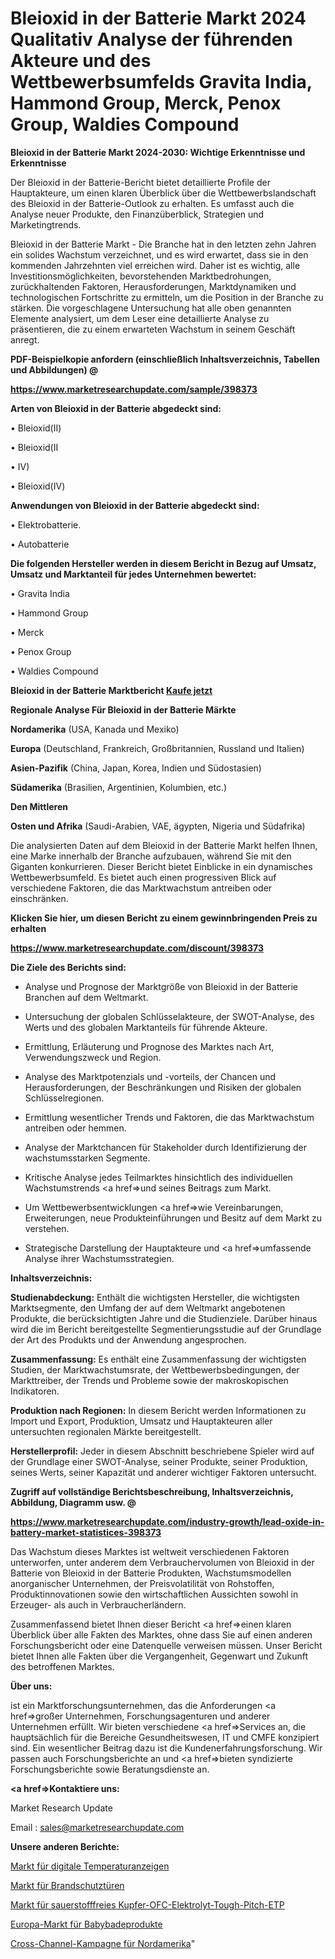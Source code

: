 # Bleioxid in der Batterie Markt 2024 Qualitativ Analyse der führenden Akteure und des Wettbewerbsumfelds Gravita India, Hammond Group, Merck, Penox Group, Waldies Compound

<strong>Bleioxid in der Batterie Markt 2024-2030: Wichtige Erkenntnisse und Erkenntnisse</strong>

Der Bleioxid in der Batterie-Bericht bietet detaillierte Profile der Hauptakteure, um einen klaren Überblick über die Wettbewerbslandschaft des Bleioxid in der Batterie-Outlook zu erhalten. Es umfasst auch die Analyse neuer Produkte, den Finanzüberblick, Strategien und Marketingtrends.

Bleioxid in der Batterie Markt - Die Branche hat in den letzten zehn Jahren ein solides Wachstum verzeichnet, und es wird erwartet, dass sie in den kommenden Jahrzehnten viel erreichen wird. Daher ist es wichtig, alle Investitionsmöglichkeiten, bevorstehenden Marktbedrohungen, zurückhaltenden Faktoren, Herausforderungen, Marktdynamiken und technologischen Fortschritte zu ermitteln, um die Position in der Branche zu stärken. Die vorgeschlagene Untersuchung hat alle oben genannten Elemente analysiert, um dem Leser eine detaillierte Analyse zu präsentieren, die zu einem erwarteten Wachstum in seinem Geschäft anregt.



<strong><b>PDF-Beispielkopie anfordern (einschließlich Inhaltsverzeichnis, Tabellen und Abbildungen) @ </b></strong>

<strong><a href=https://www.marketresearchupdate.com/sample/398373>

<strong>https://www.marketresearchupdate.com/sample/398373</u></a></strong></strong>



<strong>Arten von Bleioxid in der Batterie abgedeckt sind:</strong>

• Bleioxid(II)

• Bleioxid(II

• IV)

• Bleioxid(IV)



<strong>Anwendungen von Bleioxid in der Batterie abgedeckt sind:</strong>

• Elektrobatterie.

• Autobatterie



<strong>Die folgenden Hersteller werden in diesem Bericht in Bezug auf Umsatz, Umsatz und Marktanteil für jedes Unternehmen bewertet:</strong>

• Gravita India

• Hammond Group

• Merck

• Penox Group

• Waldies Compound



<strong>Bleioxid in der Batterie Marktbericht <a href=https://www.marketresearchupdate.com/buynow/398373>Kaufe jetzt</a></strong>



<strong>Regionale Analyse Für Bleioxid in der Batterie Märkte</strong>



<strong>Nordamerika</strong> (USA, Kanada und Mexiko)



<strong>Europa</strong> (Deutschland, Frankreich, Großbritannien, Russland und Italien)



<strong>Asien-Pazifik</strong> (China, Japan, Korea, Indien und Südostasien)



<strong>Südamerika</strong> (Brasilien, Argentinien, Kolumbien, etc.)



<strong>Den Mittleren</strong> 

<strong>Osten und Afrika</strong> (Saudi-Arabien, VAE, ägypten, Nigeria und Südafrika)

Die analysierten Daten auf dem Bleioxid in der Batterie Markt helfen Ihnen, eine Marke innerhalb der Branche aufzubauen, während Sie mit den Giganten konkurrieren. Dieser Bericht bietet Einblicke in ein dynamisches Wettbewerbsumfeld. Es bietet auch einen progressiven Blick auf verschiedene Faktoren, die das Marktwachstum antreiben oder einschränken.



<strong>Klicken Sie hier, um diesen Bericht zu einem gewinnbringenden Preis zu erhalten
</strong>

<strong><a href=https://www.marketresearchupdate.com/discount/398373>https://www.marketresearchupdate.com/discount/398373</b></u></strong></a>



<strong>Die Ziele des Berichts sind:</strong>

- Analyse und Prognose der Marktgröße von Bleioxid in der Batterie Branchen auf dem Weltmarkt.

- Untersuchung der globalen Schlüsselakteure, der SWOT-Analyse, des Werts und des globalen Marktanteils für führende Akteure.

- Ermittlung, Erläuterung und Prognose des Marktes nach Art, Verwendungszweck und Region.

- Analyse des Marktpotenzials und -vorteils, der Chancen und Herausforderungen, der Beschränkungen und Risiken der globalen Schlüsselregionen.

- Ermittlung wesentlicher Trends und Faktoren, die das Marktwachstum antreiben oder hemmen.

- Analyse der Marktchancen für Stakeholder durch Identifizierung der wachstumsstarken Segmente.

- Kritische Analyse jedes Teilmarktes hinsichtlich des individuellen Wachstumstrends <a href=>und</a> seines Beitrags zum Markt.

- Um Wettbewerbsentwicklungen <a href=>wie</a> Vereinbarungen, Erweiterungen, neue Produkteinführungen und Besitz auf dem Markt zu verstehen.

- Strategische Darstellung der Hauptakteure und <a href=>umfas</a>sende Analyse ihrer Wachstumsstrategien.



<strong>Inhaltsverzeichnis:</strong>



<strong>Studienabdeckung:</strong> Enthält die wichtigsten Hersteller, die wichtigsten Marktsegmente, den Umfang der auf dem Weltmarkt angebotenen Produkte, die berücksichtigten Jahre und die Studienziele. Darüber hinaus wird die im Bericht bereitgestellte Segmentierungsstudie auf der Grundlage der Art des Produkts und der Anwendung angesprochen.



<strong>Zusammenfassung:</strong> Es enthält eine Zusammenfassung der wichtigsten Studien, der Marktwachstumsrate, der Wettbewerbsbedingungen, der Markttreiber, der Trends und Probleme sowie der makroskopischen Indikatoren.



<strong>Produktion nach Regionen:</strong> In diesem Bericht werden Informationen zu Import und Export, Produktion, Umsatz und Hauptakteuren aller untersuchten regionalen Märkte bereitgestellt.



<strong>Herstellerprofil:</strong> Jeder in diesem Abschnitt beschriebene Spieler wird auf der Grundlage einer SWOT-Analyse, seiner Produkte, seiner Produktion, seines Werts, seiner Kapazität und anderer wichtiger Faktoren untersucht.



<strong><b>Zugriff auf vollständige Berichtsbeschreibung, Inhaltsverzeichnis, Abbildung, Diagramm usw. @ </b></strong>

<strong><a href=https://www.marketresearchupdate.com/industry-growth/lead-oxide-in-battery-market-statistices-398373>https://www.marketresearchupdate.com/industry-growth/lead-oxide-in-battery-market-statistices-398373</a></strong>

Das Wachstum dieses Marktes ist weltweit verschiedenen Faktoren unterworfen, unter anderem dem Verbrauchervolumen von Bleioxid in der Batterie von Bleioxid in der Batterie Produkten, Wachstumsmodellen anorganischer Unternehmen, der Preisvolatilität von Rohstoffen, Produktinnovationen sowie den wirtschaftlichen Aussichten sowohl in Erzeuger- als auch in Verbraucherländern.

Zusammenfassend bietet Ihnen dieser Bericht <a href=>einen</a> klaren Überblick über alle Fakten des Marktes, ohne dass Sie auf einen anderen Forschungsbericht oder eine Datenquelle verweisen müssen. Unser Bericht bietet Ihnen alle Fakten über die Vergangenheit, Gegenwart und Zukunft des betroffenen Marktes.



<strong>Über uns:</strong>

 ist ein Marktforschungsunternehmen, das die Anforderungen <a href=>großer</a> Unternehmen, Forschungsagenturen und anderer Unternehmen erfüllt. Wir bieten verschiedene <a href=>Services</a> an, die hauptsächlich für die Bereiche Gesundheitswesen, IT und CMFE konzipiert sind. Ein wesentlicher Beitrag dazu ist die Kundenerfahrungsforschung. Wir passen auch Forschungsberichte an und <a href=>bieten</a> syndizierte Forschungsberichte sowie Beratungsdienste an.



<strong><a href=>Kontaktiere uns:</a></strong>

Market Research Update

Email : sales@marketresearchupdate.com



<strong>Unsere anderen Berichte:</strong>

<a href=https://www.linkedin.com/pulse/digital-temperature-indicators-market-trends>Markt für digitale Temperaturanzeigen</a>

<a href=https://www.linkedin.com/pulse/fire-rated-doors-market-2023-remarking-enormous>Markt für Brandschutztüren</a>

<a href=https://www.linkedin.com/pulse/oxygen-free-copper-ofc-electrolytic-tough-pitch-etp-market>Markt für sauerstofffreies Kupfer-OFC-Elektrolyt-Tough-Pitch-ETP</a>

<a href=https://www.linkedin.com/pulse/europe-baby-bath-products-market-2023-pointing>Europa-Markt für Babybadeprodukte</a>

<a href=https://www.linkedin.com/pulse/north-america-cross-channel-campaign>Cross-Channel-Kampagne für Nordamerika</a>"
